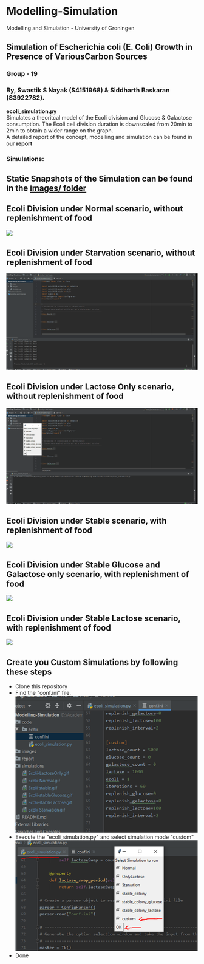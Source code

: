 # Modelling-Simulation
Modelling and Simulation - University of Groningen

## Simulation of Escherichia coli (E. Coli) Growth in Presence of VariousCarbon Sources
### Group - 19
### By, Swastik S Nayak (S4151968) & Siddharth Baskaran (S3922782).

**ecoli_simulation.py**  
  Simulates a theoritcal model of the Ecoli division and Glucose & Galactose consumption.
  The Ecoli cell division duration is downscaled from 20min to 2min to obtain a wider range on the graph.  
  A detailed report of the concept, modelling and simulation can be found in our **[report](https://github.com/Swastik-RUG/Modelling-Simulation/blob/dev/report/E_Coli_Colony_simulation_team_19_report.pdf)**  

### Simulations:
 
## Static Snapshots of the Simulation can be found in the [images/ folder](https://github.com/Swastik-RUG/Modelling-Simulation/tree/dev/images)  
 
## Ecoli Division under Normal scenario, without replenishment of food  
 ![](simulations/Ecoli-Normal.gif)  
 
## Ecoli Division under Starvation scenario, without replenishment of food  
 ![](simulations/Ecoli-Starvation.gif)  

## Ecoli Division under Lactose Only scenario, without replenishment of food  
 ![](simulations/Ecoli-LactoseOnly.gif)  
  
 ## Ecoli Division under Stable scenario, with replenishment of food  
 ![](simulations/Ecoli-stable.gif)  
 
 ## Ecoli Division under Stable Glucose and Galactose only scenario, with replenishment of food  
 ![](simulations/Ecoli-stableGlucose.gif)  
 
 ## Ecoli Division under Stable Lactose scenario, with replenishment of food  
 ![](simulations/Ecoli-stableLactose.gif)  

## Create you Custom Simulations by following these steps

- Clone this repository
- Find the "conf.ini" file.
  ![](images/conf_ini.PNG)
- Execute the "ecoli_simulation.py" and select simulation mode "custom"
  ![](images/CustomSimulationRun.PNG)
- Done

